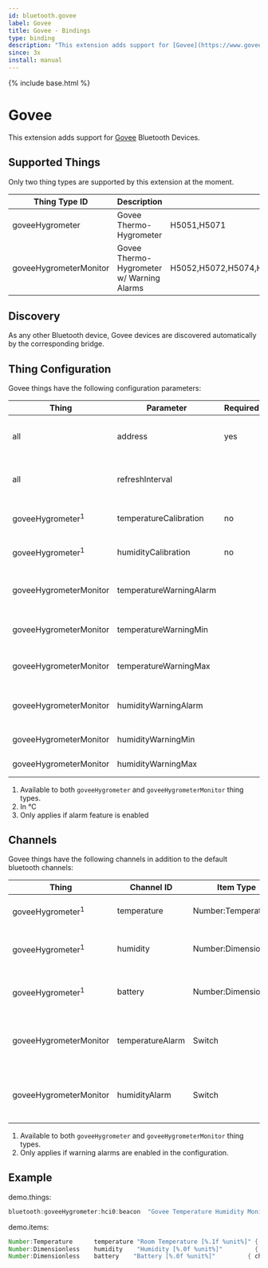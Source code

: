 ```yaml
---
id: bluetooth.govee
label: Govee
title: Govee - Bindings
type: binding
description: "This extension adds support for [Govee](https://www.govee.com/) Bluetooth Devices."
since: 3x
install: manual
---
```


<!-- Attention authors: Do not edit directly. Please add your changes to the appropriate source repository -->

{% include base.html %}

# Govee

This extension adds support for [Govee](https://www.govee.com/) Bluetooth Devices.

## Supported Things

Only two thing types are supported by this extension at the moment.

| Thing Type ID          | Description                               | Supported Models                                            |
|------------------------|-------------------------------------------|-------------------------------------------------------------|
| goveeHygrometer        | Govee Thermo-Hygrometer                   | H5051,H5071                                                 |
| goveeHygrometerMonitor | Govee Thermo-Hygrometer w/ Warning Alarms | H5052,H5072,H5074,H5075,H5101,H5102,H5177,H5179,B5175,B5178 |

## Discovery

As any other Bluetooth device, Govee devices are discovered automatically by the corresponding bridge.

## Thing Configuration

Govee things have the following configuration parameters:

| Thing                       | Parameter               | Required | Default | Description                                                                       |
|-----------------------------|-------------------------|----------|---------|-----------------------------------------------------------------------------------|
| all                         | address                 | yes      |         | The Bluetooth address of the device (in format "XX:XX:XX:XX:XX:XX")               |
| all                         | refreshInterval         |          | 300     | How often, in seconds, the sensor data of the device should be refreshed          |
| goveeHygrometer<sup>1</sup> | temperatureCalibration  | no       |         | Offset to apply to temperature<sup>2</sup> sensor readings                        |
| goveeHygrometer<sup>1</sup> | humidityCalibration     | no       |         | Offset to apply to humidity sensor readings                                       |
| goveeHygrometerMonitor      | temperatureWarningAlarm |          | false   | Enables warning alarms to be broadcast when temperature is out of specified range |
| goveeHygrometerMonitor      | temperatureWarningMin   |          | 0       | The lower safe temperature<sup>2</sup> threshold <sup>3</sup>                     |
| goveeHygrometerMonitor      | temperatureWarningMax   |          | 0       | The upper safe temperature<sup>2</sup> threshold <sup>3</sup>                     |
| goveeHygrometerMonitor      | humidityWarningAlarm    |          | false   | Enables warning alarms to be broadcast when humidity is out of specified range    |
| goveeHygrometerMonitor      | humidityWarningMin      |          | 0       | The lower safe humidity threshold <sup>3</sup>                                    |
| goveeHygrometerMonitor      | humidityWarningMax      |          | 0       | The upper safe humidity threshold <sup>3</sup>                                    |

1. Available to both `goveeHygrometer` and `goveeHygrometerMonitor` thing types.
1. In °C
1. Only applies if alarm feature is enabled

## Channels

Govee things have the following channels in addition to the default bluetooth channels:

| Thing                       | Channel ID       | Item Type              | Description                                                    |
|-----------------------------|------------------|------------------------|----------------------------------------------------------------|
| goveeHygrometer<sup>1</sup> | temperature      | Number:Temperature     | The measured temperature                                       |
| goveeHygrometer<sup>1</sup> | humidity         | Number:Dimensionless   | The measured relative humidity                                 |
| goveeHygrometer<sup>1</sup> | battery          | Number:Dimensionless   | The measured battery percentage                                |
| goveeHygrometerMonitor      | temperatureAlarm | Switch                 | Indicates if current temperature is out of range. <sup>2</sup> |
| goveeHygrometerMonitor      | humidityAlarm    | Switch                 | Indicates if current humidity is out of range. <sup>2</sup>    |

1. Available to both `goveeHygrometer` and `goveeHygrometerMonitor` thing types.
1. Only applies if warning alarms are enabled in the configuration.

## Example

demo.things:

```java
bluetooth:goveeHygrometer:hci0:beacon  "Govee Temperature Humidity Monitor" (bluetooth:bluez:hci0) [ address="12:34:56:78:9A:BC" ]
```

demo.items:

```java
Number:Temperature      temperature "Room Temperature [%.1f %unit%]" { channel="bluetooth:goveeHygrometer:hci0:beacon:temperature" }
Number:Dimensionless    humidity    "Humidity [%.0f %unit%]"         { channel="bluetooth:goveeHygrometer:hci0:beacon:humidity" }
Number:Dimensionless    battery    "Battery [%.0f %unit%]"         { channel="bluetooth:goveeHygrometer:hci0:beacon:battery" }
```
